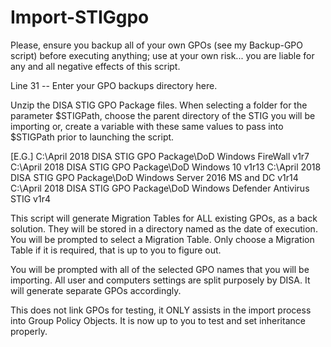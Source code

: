 # Import-STIGgpo
Please, ensure you backup all of your own GPOs (see my Backup-GPO script) before executing anything; use at your own risk... you are liable for any and all negative effects of this script.

Line 31 -- Enter your GPO backups directory here.

Unzip the DISA STIG GPO Package files. When selecting a folder for the parameter $STIGPath, choose the parent directory of the STIG you will be importing or, create a variable with these same values to pass into $STIGPath prior to launching the script.

[E.G.] C:\April 2018 DISA STIG GPO Package\DoD Windows FireWall v1r7
       C:\April 2018 DISA STIG GPO Package\DoD Windows 10 v1r13
       C:\April 2018 DISA STIG GPO Package\DoD Windows Server 2016 MS and DC v1r14
       C:\April 2018 DISA STIG GPO Package\DoD Windows Defender Antivirus STIG v1r4

This script will generate Migration Tables for ALL existing GPOs, as a back solution. They will be stored in a directory named as the date of execution. You will be prompted to select a Migration Table. Only choose a Migration Table if it is required, that is up to you to figure out. 

You will be prompted with all of the selected GPO names that you will be importing. All user and computers settings are split purposely by DISA. It will generate separate GPOs accordingly. 

This does not link GPOs for testing, it ONLY assists in the import process into Group Policy Objects. It is now up to you to test and set inheritance properly.
